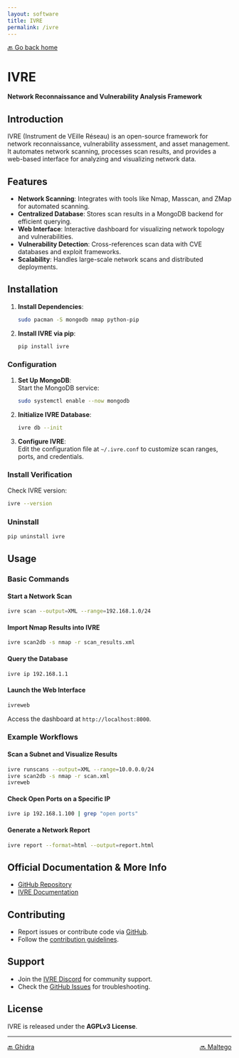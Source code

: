 ```yaml
---
layout: software
title: IVRE
permalink: /ivre
---
```


[🔙 Go back home](/OwlArchRepo/)

# IVRE  
**Network Reconnaissance and Vulnerability Analysis Framework**

## Introduction  
IVRE (Instrument de VEille Réseau) is an open-source framework for network reconnaissance, vulnerability assessment, and asset management. It automates network scanning, processes scan results, and provides a web-based interface for analyzing and visualizing network data.

## Features  
- **Network Scanning**: Integrates with tools like Nmap, Masscan, and ZMap for automated scanning.  
- **Centralized Database**: Stores scan results in a MongoDB backend for efficient querying.  
- **Web Interface**: Interactive dashboard for visualizing network topology and vulnerabilities.  
- **Vulnerability Detection**: Cross-references scan data with CVE databases and exploit frameworks.  
- **Scalability**: Handles large-scale network scans and distributed deployments.  

## Installation  

1. **Install Dependencies**:  
   ```sh  
   sudo pacman -S mongodb nmap python-pip  
   ```  

2. **Install IVRE via pip**:  
   ```sh  
   pip install ivre  
   ```  

### Configuration  
1. **Set Up MongoDB**:  
   Start the MongoDB service:  
   ```sh  
   sudo systemctl enable --now mongodb  
   ```  

2. **Initialize IVRE Database**:  
   ```sh  
   ivre db --init  
   ```  

3. **Configure IVRE**:  
   Edit the configuration file at `~/.ivre.conf` to customize scan ranges, ports, and credentials.  

### Install Verification  
Check IVRE version:  
```sh  
ivre --version  
```  

### Uninstall  
```sh  
pip uninstall ivre  
```  

## Usage  

### Basic Commands  

#### Start a Network Scan  
```sh  
ivre scan --output=XML --range=192.168.1.0/24  
```  

#### Import Nmap Results into IVRE  
```sh  
ivre scan2db -s nmap -r scan_results.xml  
```  

#### Query the Database  
```sh  
ivre ip 192.168.1.1  
```  

#### Launch the Web Interface  
```sh  
ivreweb  
```  
Access the dashboard at `http://localhost:8000`.  

### Example Workflows  

#### Scan a Subnet and Visualize Results  
```sh  
ivre runscans --output=XML --range=10.0.0.0/24  
ivre scan2db -s nmap -r scan.xml  
ivreweb  
```  

#### Check Open Ports on a Specific IP  
```sh  
ivre ip 192.168.1.100 | grep "open ports"  
```  

#### Generate a Network Report  
```sh  
ivre report --format=html --output=report.html  
```  

## Official Documentation & More Info  
- [GitHub Repository](https://github.com/ivre/ivre)  
- [IVRE Documentation](https://ivre.readthedocs.io/)  

## Contributing  
- Report issues or contribute code via [GitHub](https://github.com/ivre/ivre).  
- Follow the [contribution guidelines](https://github.com/ivre/ivre/blob/main/CONTRIBUTING.md).  

## Support  
- Join the [IVRE Discord](https://discord.gg/invite/ivre) for community support.  
- Check the [GitHub Issues](https://github.com/ivre/ivre/issues) for troubleshooting.  

## License  
IVRE is released under the **AGPLv3 License**.  

---

<div style="display: flex; justify-content: space-between;">
  <a href="ghidra">🔙 Ghidra</a>
  <a href="maltego">🔜 Maltego</a>
</div>